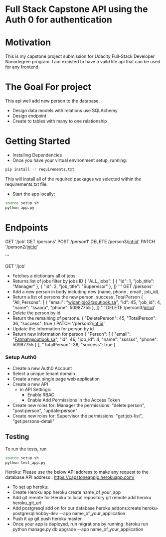 # Full Stack Capstone API using the Auth 0 for authentication 


# Motivation 
This is my capstone project submission for Udacity Full-Stack Developer Nanodegree program. I am excisted to have a vaild life api that can be used for any frontend. 

# The Goal For project
This api well add new person to the database. 
- Design data models with relations use SQLAchemy
- Design endpoint
- Create to tables with many to one relationship  

# Getting Started 
- Installing Dependencies
- Once you have your virtual environment setup, running:
```bash
pip install -r requirements.txt

```
This will install all of the required packages we selected within the requirements.txt file.
- Start the app locally:
```bash
source setup.sh
python app.py
```
# Endpoints
GET '/job'
GET /persons'
POST /person1'
DELETE /person3/<int:id>'
PATCH '/person2/<int:id>'

'''

GET '/job' 
- Fetches a dictionary all of jobs 
- Returns:list of jobs filter by jobs ID
{
  "ALL_jobs": [
    {
      "id": 1,
      "job_title": "Manager"
    },
    {
      "id": 2,
      "job_title": "Supervisor"
    },
  ]}
'''
GET /persons'
- Add a new person in body including new (name, phone , email , job_id).
- Return a list of persons the new person, success ,TotalPerson
{
  "All_Persons": [
    {
      "email": "wjdanjojo2@outlook.sa",
      "id": 45,
      "job_id": 4,
      "name": "ssaara",
      "phone": 50987755
    },
  ]}
'''
DELETE /person3/<int:id>'
- Delete the person by id
- Return the remaining of persone.
{
  "DeletePerson": 45,
  "TotalPerson": 36,
  "success": true
}
PATCH '/person2/<int:id>'
- Update the information  for person by id
- Return new information for person
{
  "Person": [
    {
      "email": "Fatmah@outlook.sa",
      "id": 46,
      "job_id": 4,
      "name": "ssssss",
      "phone": 50987755
    }
  ],
  "TotalPerson": 36,
  "success": true
}

### Setup Auth0

-  Create a new Auth0 Account
-  Select a unique tenant domain
-  Create a new, single page web application
-  Create a new API
    - in API Settings:
        - Enable RBAC
        - Enable Add Permissions in the Access Token
- Create new roles for: Manager
 the permissions:
    "delete:person",
    "post:person",
    "update:person"
- Create new roles for: Supervisor
the permissions:
    "get:job-list",
    "get:persons-detail"
## Testing
To run the tests, run
```bash
source setup.sh
python test_app.py


```

Heroku:
Please use the below API address to make any request to the database
API address : https://capstoneappjo.herokuapp.com/

- To set up heroku:
- Create Heroku app
heroku create name_of_your_app
- Add git remote for Heroku to local repository
git remote add heroku heroku_git_url
- Add postgresql add on for our database
heroku addons:create heroku-postgresql:hobby-dev --app name_of_your_application
- Push it up
git push heroku master
- Once your app is deployed, run migrations by running:
 heroku run python manage.py db upgrade --app name_of_your_application

